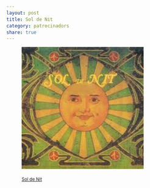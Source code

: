 ```yaml
---
layout: post
title: Sol de Nit
category: patrocinadors
share: true
---
```


<figure class="text-center">
	<img src="/public/img/sol-de-nit-patrocinadors-artinpocket-regular.jpg" alt="Sol de Nit - patrocinadors d'artipocket/regular" title="Sol de Nit - patrocinadors d'artipocket/regular">
	<figcaption>
		<p><small><i class="fa fa-google-plus"></i> <a href="https://plus.google.com/103390457399016030198/about?gl=es&hl=ca" title="Sol de Nit">Sol de Nit</a></small></p>
	</figcaption>
</figure>